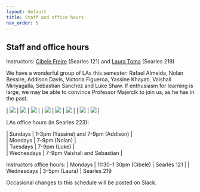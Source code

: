 ```yaml
---
layout: default 
title: Staff and office hours 
nav_order: 5
---
```



## Staff and office hours 


Instructors: [Cibele Freire](https://www.bowdoin.edu/profiles/faculty/cfreire/index.html) (Searles 121) and [Laura Toma](https://tildesites.bowdoin.edu/~ltoma/)  (Searles 219)

We have a wonderful group of LAs this semester: Rafael Almeida, Nolan Bessire, Addison Davis, Victoria Figueroa, Yassine Khayati,  Vaishali Miriyagalla,  Sebastian Sanchez and Luke Shaw. If enthusiasm for learning is large, we may be able to convince Professor Majercik to join us, as he has in the past. 
	
| ![](staff/victoria.jpg) | ![](staff/yassine.jpg) |  ![](staff/vaishali.jpg) |
| ![](staff/rafael.jpg) | ![](staff/nolan.jpg)  | ![](staff/addison.jpg) |
| ![](staff/sebastian.jpg) | ![](./staff/luke.jpg)   |


LAs office hours (in Searles 223): 

| Sundays      |  1-3pm (Yassine) and 7-9pm (Addison) |   
| Mondays      |  7-9pm (Nolan) |  
| Tuesdays     |  7-9pm (Luke)  |   
| Wednesdays   |  7-9pm Vaishali and Sebastian |   


Instructors office hours:
| Mondays | 11:30-1:30pm (Cibele) |  Searles 121 | 
| Wednesdays   |  3-5pm (Laura) |  Searles 219 



Occasional changes to this schedule  will be posted on Slack. 
